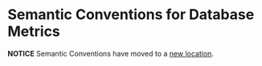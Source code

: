 <!--- Hugo front matter used to generate the website version of this page:
linkTitle: Database
--->

# Semantic Conventions for Database Metrics

**NOTICE** Semantic Conventions have moved to a
[new location](http://github.com/open-telemetry/semantic-conventions).
